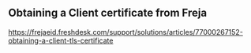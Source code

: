## Obtaining a Client certificate from Freja
https://frejaeid.freshdesk.com/support/solutions/articles/77000267152-obtaining-a-client-tls-certificate
